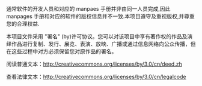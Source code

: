 通常软件的开发人员和对应的 manpaes 手册并非由同一人员完成,因此 manpages 手册和对应的软件的版权信息并不一致.本项目遵守及重视版权,并尊重您的合理权益.

本项目文件采用 "署名" (by)许可协议。您可以对该项目中享有著作权的作品及演绎作品进行复制、发行、展览、表演、放映、广播或通过信息网络向公众传播，但在这些过程中对方必须保留您对原作品的署名。

阅读普通文本：<http://creativecommons.org/licenses/by/3.0/cn/deed.zh>

查看法律文本：<http://creativecommons.org/licenses/by/3.0/cn/legalcode>
